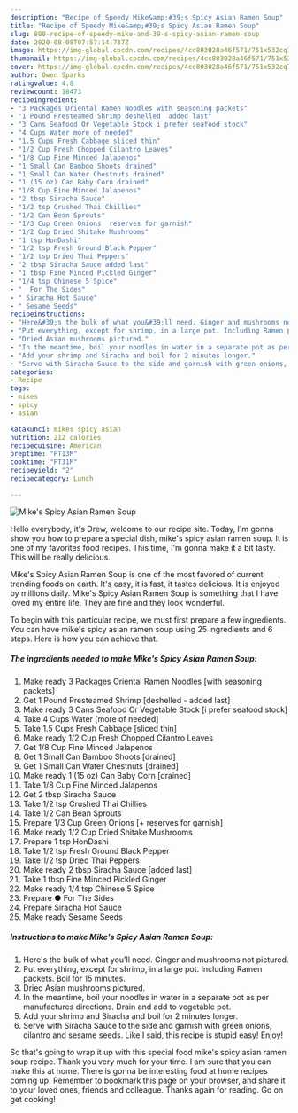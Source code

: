 ```yaml
---
description: "Recipe of Speedy Mike&amp;#39;s Spicy Asian Ramen Soup"
title: "Recipe of Speedy Mike&amp;#39;s Spicy Asian Ramen Soup"
slug: 800-recipe-of-speedy-mike-and-39-s-spicy-asian-ramen-soup
date: 2020-08-08T07:57:14.737Z
image: https://img-global.cpcdn.com/recipes/4cc803028a46f571/751x532cq70/mikes-spicy-asian-ramen-soup-recipe-main-photo.jpg
thumbnail: https://img-global.cpcdn.com/recipes/4cc803028a46f571/751x532cq70/mikes-spicy-asian-ramen-soup-recipe-main-photo.jpg
cover: https://img-global.cpcdn.com/recipes/4cc803028a46f571/751x532cq70/mikes-spicy-asian-ramen-soup-recipe-main-photo.jpg
author: Owen Sparks
ratingvalue: 4.8
reviewcount: 18473
recipeingredient:
- "3 Packages Oriental Ramen Noodles with seasoning packets"
- "1 Pound Presteamed Shrimp deshelled  added last"
- "3 Cans Seafood Or Vegetable Stock i prefer seafood stock"
- "4 Cups Water more of needed"
- "1.5 Cups Fresh Cabbage sliced thin"
- "1/2 Cup Fresh Chopped Cilantro Leaves"
- "1/8 Cup Fine Minced Jalapenos"
- "1 Small Can Bamboo Shoots drained"
- "1 Small Can Water Chestnuts drained"
- "1 (15 oz) Can Baby Corn drained"
- "1/8 Cup Fine Minced Jalapenos"
- "2 tbsp Siracha Sauce"
- "1/2 tsp Crushed Thai Chillies"
- "1/2 Can Bean Sprouts"
- "1/3 Cup Green Onions  reserves for garnish"
- "1/2 Cup Dried Shitake Mushrooms"
- "1 tsp HonDashi"
- "1/2 tsp Fresh Ground Black Pepper"
- "1/2 tsp Dried Thai Peppers"
- "2 tbsp Siracha Sauce added last"
- "1 tbsp Fine Minced Pickled Ginger"
- "1/4 tsp Chinese 5 Spice"
- "  For The Sides"
- " Siracha Hot Sauce"
- " Sesame Seeds"
recipeinstructions:
- "Here&#39;s the bulk of what you&#39;ll need. Ginger and mushrooms not pictured."
- "Put everything, except for shrimp, in a large pot. Including Ramen packets. Boil for 15 minutes."
- "Dried Asian mushrooms pictured."
- "In the meantime, boil your noodles in water in a separate pot as per manufactures directions. Drain and add to vegetable pot."
- "Add your shrimp and Siracha and boil for 2 minutes longer."
- "Serve with Siracha Sauce to the side and garnish with green onions, cilantro and sesame seeds. Like I said, this recipe is stupid easy! Enjoy!"
categories:
- Recipe
tags:
- mikes
- spicy
- asian

katakunci: mikes spicy asian 
nutrition: 212 calories
recipecuisine: American
preptime: "PT13M"
cooktime: "PT31M"
recipeyield: "2"
recipecategory: Lunch

---
```



![Mike&#39;s Spicy Asian Ramen Soup](https://img-global.cpcdn.com/recipes/4cc803028a46f571/751x532cq70/mikes-spicy-asian-ramen-soup-recipe-main-photo.jpg)

Hello everybody, it's Drew, welcome to our recipe site. Today, I'm gonna show you how to prepare a special dish, mike&#39;s spicy asian ramen soup. It is one of my favorites food recipes. This time, I'm gonna make it a bit tasty. This will be really delicious.



Mike&#39;s Spicy Asian Ramen Soup is one of the most favored of current trending foods on earth. It's easy, it is fast, it tastes delicious. It is enjoyed by millions daily. Mike&#39;s Spicy Asian Ramen Soup is something that I have loved my entire life. They are fine and they look wonderful.


To begin with this particular recipe, we must first prepare a few ingredients. You can have mike&#39;s spicy asian ramen soup using 25 ingredients and 6 steps. Here is how you can achieve that.

<!--inarticleads1-->

##### The ingredients needed to make Mike&#39;s Spicy Asian Ramen Soup:

1. Make ready 3 Packages Oriental Ramen Noodles [with seasoning packets]
1. Get 1 Pound Presteamed Shrimp [deshelled - added last]
1. Make ready 3 Cans Seafood Or Vegetable Stock [i prefer seafood stock]
1. Take 4 Cups Water [more of needed]
1. Take 1.5 Cups Fresh Cabbage [sliced thin]
1. Make ready 1/2 Cup Fresh Chopped Cilantro Leaves
1. Get 1/8 Cup Fine Minced Jalapenos
1. Get 1 Small Can Bamboo Shoots [drained]
1. Get 1 Small Can Water Chestnuts [drained]
1. Make ready 1 (15 oz) Can Baby Corn [drained]
1. Take 1/8 Cup Fine Minced Jalapenos
1. Get 2 tbsp Siracha Sauce
1. Take 1/2 tsp Crushed Thai Chillies
1. Take 1/2 Can Bean Sprouts
1. Prepare 1/3 Cup Green Onions [+ reserves for garnish]
1. Make ready 1/2 Cup Dried Shitake Mushrooms
1. Prepare 1 tsp HonDashi
1. Take 1/2 tsp Fresh Ground Black Pepper
1. Take 1/2 tsp Dried Thai Peppers
1. Make ready 2 tbsp Siracha Sauce [added last]
1. Take 1 tbsp Fine Minced Pickled Ginger
1. Make ready 1/4 tsp Chinese 5 Spice
1. Prepare  ● For The Sides
1. Prepare  Siracha Hot Sauce
1. Make ready  Sesame Seeds




<!--inarticleads2-->

##### Instructions to make Mike&#39;s Spicy Asian Ramen Soup:

1. Here&#39;s the bulk of what you&#39;ll need. Ginger and mushrooms not pictured.
1. Put everything, except for shrimp, in a large pot. Including Ramen packets. Boil for 15 minutes.
1. Dried Asian mushrooms pictured.
1. In the meantime, boil your noodles in water in a separate pot as per manufactures directions. Drain and add to vegetable pot.
1. Add your shrimp and Siracha and boil for 2 minutes longer.
1. Serve with Siracha Sauce to the side and garnish with green onions, cilantro and sesame seeds. Like I said, this recipe is stupid easy! Enjoy!




So that's going to wrap it up with this special food mike&#39;s spicy asian ramen soup recipe. Thank you very much for your time. I am sure that you can make this at home. There is gonna be interesting food at home recipes coming up. Remember to bookmark this page on your browser, and share it to your loved ones, friends and colleague. Thanks again for reading. Go on get cooking!
